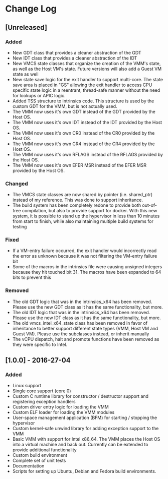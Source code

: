 # Change Log

## [Unreleased]
### Added
- New GDT class that provides a cleaner abstraction of the GDT
- New IDT class that provides a cleaner abstraction of the IDT
- New VMCS state classes that organize the creation of the VMM's state, as
  well as the Host VM's state. Future versions will also add a Guest VM
  state as well
- New state save logic for the exit handler to support multi-core. The state
  save area is placed in "GS" allowing the exit handler to access CPU specific
  state logic in a reentrant, thread-safe manner without the need for lookups
  or APIC logic.
- Added TSS structure to intrinsics code. This structure is used by the
  custom GDT for the VMM, but is not actually used.
- The VMM now uses it's own GDT instead of the GDT provided by the Host OS.
- The VMM now uses it's own IDT instead of the IDT provided by the Host OS.
- The VMM now uses it's own CR0 instead of the CR0 provided by the Host OS.
- The VMM now uses it's own CR4 instead of the CR4 provided by the Host OS.
- The VMM now uses it's own RFLAGS instead of the RFLAGS provided by the Host OS.
- The VMM now uses it's own EFER MSR instead of the EFER MSR provided by the Host OS.

### Changed
- The VMCS state classes are now shared by pointer (i.e. shared_ptr)
  instead of my reference. This was done to support inheritance.
- The build system has been completely redone to provide both out-of-tree
  compilation, but also to provide support for docker. With this new system,
  it is possible to stand up the hypervisor in less than 10 minutes from start
  to finish, while also maintaining multiple build systems for testing

### Fixed
- If a VM-entry failure occurred, the exit handler would incorrectly read
  the error as unknown because it was not filtering the VM-entry failure
  bit
- Some of the macros in the intrinsics file were causing unsigned integers
  because they hit touched bit 31. The macros have been expanded to 64 bits
  to prevent this

### Removed
- The old GDT logic that was in the intrinsics_x64 has been removed. Please
  use the new GDT class as it has the same functionality, but more.
- The old IDT logic that was in the intrinsics_x64 has been removed. Please
  use the new IDT class as it has the same functionality, but more.
- The old vmcs_intel_x64_state class has been removed in favor of inheritance
  to better support different state types (VMM, Host VM and Guest VM). Please
  use the subclasses instead, or inherit manually
- The vCPU dispatch, halt and promote functions have been removed as they
  were specific to Intel.

## [1.0.0] - 2016-27-04
### Added
- Linux support
- Single core support (core 0)
- Custom C runtime library for constructor / destructor support and registering
  exception handlers
- Custom driver entry logic for loading the VMM
- Custom ELF loader for loading the VMM modules
- User-space management application (BFM) for starting / stopping the
  hypervisor
- Custom kernel-safe unwind library for adding exception support to the VMM
- Basic VMM with support for Intel x86_64. The VMM places the Host OS into
  a virtual machine and back out. Currently can be extended to provide
  additional functionality
- Custom build environment
- Complete set of unit tests
- Documentation
- Scripts for setting up Ubuntu, Debian and Fedora build environments.
